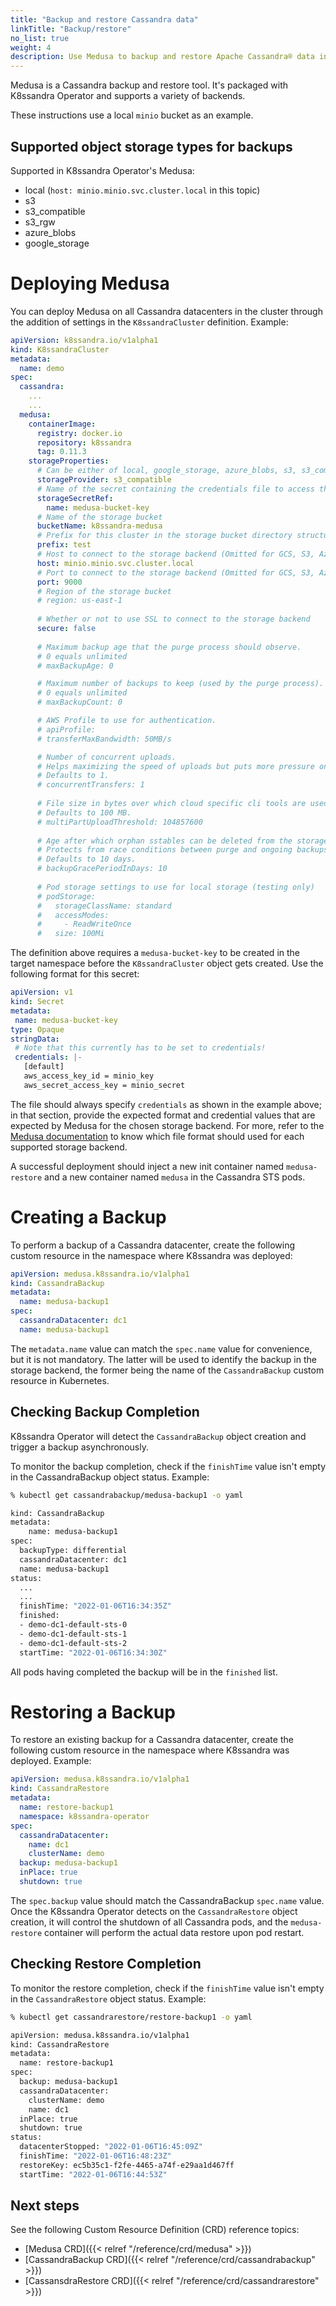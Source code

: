 ```yaml
---
title: "Backup and restore Cassandra data"
linkTitle: "Backup/restore"
no_list: true
weight: 4
description: Use Medusa to backup and restore Apache Cassandra® data in Kubernetes.
---
```


Medusa is a Cassandra backup and restore tool. It's packaged with K8ssandra Operator and supports a variety of backends. 

These instructions use a local `minio` bucket as an example.

## Supported object storage types for backups

Supported in K8ssandra Operator's Medusa:

* local (`host: minio.minio.svc.cluster.local` in this topic)
* s3
* s3_compatible
* s3_rgw
* azure_blobs
* google_storage

# Deploying Medusa

You can deploy Medusa on all Cassandra datacenters in the cluster through the addition of settings in the `K8ssandraCluster` definition. Example:

```yaml
apiVersion: k8ssandra.io/v1alpha1
kind: K8ssandraCluster
metadata:
  name: demo
spec:
  cassandra:
    ...
    ...
  medusa:
    containerImage:
      registry: docker.io
      repository: k8ssandra
      tag: 0.11.3
    storageProperties:
      # Can be either of local, google_storage, azure_blobs, s3, s3_compatible, s3_rgw or ibm_storage 
      storageProvider: s3_compatible
      # Name of the secret containing the credentials file to access the backup storage backend
      storageSecretRef:
        name: medusa-bucket-key
      # Name of the storage bucket
      bucketName: k8ssandra-medusa
      # Prefix for this cluster in the storage bucket directory structure, used for multitenancy
      prefix: test
      # Host to connect to the storage backend (Omitted for GCS, S3, Azure and local).
      host: minio.minio.svc.cluster.local
      # Port to connect to the storage backend (Omitted for GCS, S3, Azure and local).
      port: 9000
      # Region of the storage bucket
      # region: us-east-1
      
      # Whether or not to use SSL to connect to the storage backend
      secure: false 
      
      # Maximum backup age that the purge process should observe.
      # 0 equals unlimited
      # maxBackupAge: 0

      # Maximum number of backups to keep (used by the purge process).
      # 0 equals unlimited
      # maxBackupCount: 0

      # AWS Profile to use for authentication.
      # apiProfile: 
      # transferMaxBandwidth: 50MB/s

      # Number of concurrent uploads.
      # Helps maximizing the speed of uploads but puts more pressure on the network.
      # Defaults to 1.
      # concurrentTransfers: 1
      
      # File size in bytes over which cloud specific cli tools are used for transfer.
      # Defaults to 100 MB.
      # multiPartUploadThreshold: 104857600
      
      # Age after which orphan sstables can be deleted from the storage backend.
      # Protects from race conditions between purge and ongoing backups.
      # Defaults to 10 days.
      # backupGracePeriodInDays: 10
      
      # Pod storage settings to use for local storage (testing only)
      # podStorage:
      #   storageClassName: standard
      #   accessModes:
      #     - ReadWriteOnce
      #   size: 100Mi
```

The definition above requires a `medusa-bucket-key` to be created in the target namespace before the `K8ssandraCluster` object gets created. Use the following format for this secret: 

```yaml
apiVersion: v1
kind: Secret
metadata:
 name: medusa-bucket-key
type: Opaque
stringData:
 # Note that this currently has to be set to credentials!
 credentials: |-
   [default]
   aws_access_key_id = minio_key
   aws_secret_access_key = minio_secret
```

The file should always specify `credentials` as shown in the example above; in that section, provide the expected format and credential values that are expected by Medusa for the chosen storage backend. For more, refer to the [Medusa documentation](https://github.com/thelastpickle/cassandra-medusa/blob/master/docs/Installation.md) to know which file format should used for each supported storage backend.

A successful deployment should inject a new init container named `medusa-restore` and a new container named `medusa` in the Cassandra STS pods.  

# Creating a Backup

To perform a backup of a Cassandra datacenter, create the following custom resource in the namespace where K8ssandra was deployed:

```yaml
apiVersion: medusa.k8ssandra.io/v1alpha1
kind: CassandraBackup
metadata:
  name: medusa-backup1
spec:
  cassandraDatacenter: dc1
  name: medusa-backup1
```

The `metadata.name` value can match the `spec.name` value for convenience, but it is not mandatory. The latter will be used to identify the backup in the storage backend, the former being the name of the `CassandraBackup` custom resource in Kubernetes.

## Checking Backup Completion

K8ssandra Operator will detect the `CassandraBackup` object creation and trigger a backup asynchronously.

To monitor the backup completion, check if the `finishTime` value isn't empty in the CassandraBackup object status. Example:

```sh
% kubectl get cassandrabackup/medusa-backup1 -o yaml

kind: CassandraBackup
metadata:
    name: medusa-backup1
spec:
  backupType: differential
  cassandraDatacenter: dc1
  name: medusa-backup1
status:
  ...
  ...
  finishTime: "2022-01-06T16:34:35Z"
  finished:
  - demo-dc1-default-sts-0
  - demo-dc1-default-sts-1
  - demo-dc1-default-sts-2
  startTime: "2022-01-06T16:34:30Z"

```

All pods having completed the backup will be in the `finished` list.

# Restoring a Backup

To restore an existing backup for a Cassandra datacenter, create the following custom resource in the namespace where K8ssandra was deployed. Example:

```yaml
apiVersion: medusa.k8ssandra.io/v1alpha1
kind: CassandraRestore
metadata:
  name: restore-backup1
  namespace: k8ssandra-operator
spec:
  cassandraDatacenter: 
    name: dc1
    clusterName: demo
  backup: medusa-backup1
  inPlace: true
  shutdown: true
```

The `spec.backup` value should match the CassandraBackup `spec.name` value.  
Once the K8ssandra Operator detects on the `CassandraRestore` object creation, it will control the shutdown of all Cassandra pods, and the `medusa-restore` container will perform the actual data restore upon pod restart.

## Checking Restore Completion

To monitor the restore completion, check if the `finishTime` value isn't empty in the `CassandraRestore` object status. Example:

```sh
% kubectl get cassandrarestore/restore-backup1 -o yaml

apiVersion: medusa.k8ssandra.io/v1alpha1
kind: CassandraRestore
metadata:
  name: restore-backup1
spec:
  backup: medusa-backup1
  cassandraDatacenter:
    clusterName: demo
    name: dc1
  inPlace: true
  shutdown: true
status:
  datacenterStopped: "2022-01-06T16:45:09Z"
  finishTime: "2022-01-06T16:48:23Z"
  restoreKey: ec5b35c1-f2fe-4465-a74f-e29aa1d467ff
  startTime: "2022-01-06T16:44:53Z"
```

## Next steps

See the following Custom Resource Definition (CRD) reference topics:

* [Medusa CRD]({{< relref "/reference/crd/medusa" >}})
* [CassandraBackup CRD]({{< relref "/reference/crd/cassandrabackup" >}})
* [CassansdraRestore CRD]({{< relref "/reference/crd/cassandrarestore" >}})
